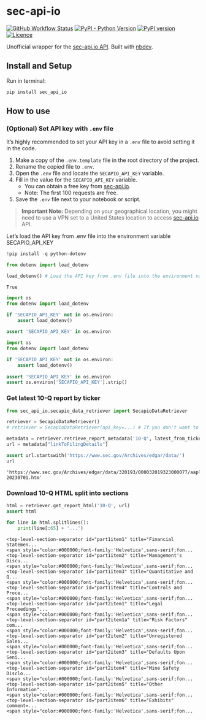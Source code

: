 # sec-api-io

<!-- WARNING: THIS FILE WAS AUTOGENERATED! DO NOT EDIT! -->

<a href="https://github.com/elijas/sec-api-io/actions/workflows/test.yaml"><img alt="GitHub Workflow Status" src="https://img.shields.io/github/actions/workflow/status/elijas/sec-api-io/test.yaml?label=build"></a>
<a href="https://pypi.org/project/sec-api-io/"><img alt="PyPI - Python Version" src="https://img.shields.io/pypi/pyversions/sec-api-io"></a>
<a href="https://badge.fury.io/py/sec-api-io"><img src="https://badge.fury.io/py/sec-api-io.svg" alt="PyPI version" /></a>
<a href="LICENSE"><img src="https://img.shields.io/github/license/elijas/sec-api-io.svg" alt="Licence"></a>

Unofficial wrapper for the [sec-api.io API](https://sec-api.io). Built
with [nbdev](https://nbdev.fast.ai/).

## Install and Setup

Run in terminal:

``` sh
pip install sec_api_io
```

## How to use

### (Optional) Set API key with `.env` file

It’s highly recommended to set your API key in a `.env` file to avoid
setting it in the code.

1.  Make a copy of the `.env.template` file in the root directory of the
    project.
2.  Rename the copied file to `.env`.
3.  Open the `.env` file and locate the `SECAPIO_API_KEY` variable.
4.  Fill in the value for the `SECAPIO_API_KEY` variable.
    - You can obtain a free key from [sec-api.io](https://sec-api.io/).
    - Note: The first 100 requests are free.
5.  Save the `.env` file next to your notebook or script.

> **Important Note:** Depending on your geographical location, you might
> need to use a VPN set to a United States location to access
> [sec-api.io](https://sec-api.io/) API.

Let’s load the API key from .env file into the environment variable
SECAPIO_API_KEY

``` python
!pip install -q python-dotenv
```

``` python
from dotenv import load_dotenv

load_dotenv() # Load the API key from .env file into the environment variable SECAPIO_API_KEY
```

    True

``` python
import os 
from dotenv import load_dotenv

if 'SECAPIO_API_KEY' not in os.environ:
    assert load_dotenv()
    
assert 'SECAPIO_API_KEY' in os.environ
```

``` python
import os 
from dotenv import load_dotenv

if 'SECAPIO_API_KEY' not in os.environ:
    assert load_dotenv()
    
assert 'SECAPIO_API_KEY' in os.environ
assert os.environ['SECAPIO_API_KEY'].strip()
```

### Get latest 10-Q report by ticker

``` python
from sec_api_io.secapio_data_retriever import SecapioDataRetriever

retriever = SecapioDataRetriever()
# retriever = SecapioDataRetriever(api_key=...) # If you don't want to use .env file

metadata = retriever.retrieve_report_metadata('10-Q', latest_from_ticker='AAPL')
url = metadata["linkToFilingDetails"]

assert url.startswith('https://www.sec.gov/Archives/edgar/data/')
url
```

    'https://www.sec.gov/Archives/edgar/data/320193/000032019323000077/aapl-20230701.htm'

### Download 10-Q HTML split into sections

``` python
html = retriever.get_report_html('10-Q', url)
assert html
```

``` python
for line in html.splitlines():
    print(line[:65] + '...')
```

    <top-level-section-separator id="part1item1" title="Financial Statemen...
    <span style="color:#000000;font-family:'Helvetica',sans-serif;fon...
    <top-level-section-separator id="part1item2" title="Management's Discu...
    <span style="color:#000000;font-family:'Helvetica',sans-serif;fon...
    <top-level-section-separator id="part1item3" title="Quantitative and Q...
    <span style="color:#000000;font-family:'Helvetica',sans-serif;fon...
    <top-level-section-separator id="part1item4" title="Controls and Proce...
    <span style="color:#000000;font-family:'Helvetica',sans-serif;fon...
    <top-level-section-separator id="part2item1" title="Legal Proceedings"...
    <span style="color:#000000;font-family:'Helvetica',sans-serif;fon...
    <top-level-section-separator id="part2item1a" title="Risk Factors" com...
    <span style="color:#000000;font-family:'Helvetica',sans-serif;fon...
    <top-level-section-separator id="part2item2" title="Unregistered Sales...
    <span style="color:#000000;font-family:'Helvetica',sans-serif;fon...
    <top-level-section-separator id="part2item3" title="Defaults Upon Seni...
    <span style="color:#000000;font-family:'Helvetica',sans-serif;fon...
    <top-level-section-separator id="part2item4" title="Mine Safety Disclo...
    <span style="color:#000000;font-family:'Helvetica',sans-serif;fon...
    <top-level-section-separator id="part2item5" title="Other Information"...
    <span style="color:#000000;font-family:'Helvetica',sans-serif;fon...
    <top-level-section-separator id="part2item6" title="Exhibits" comment=...
    <span style="color:#000000;font-family:'Helvetica',sans-serif;fon...
